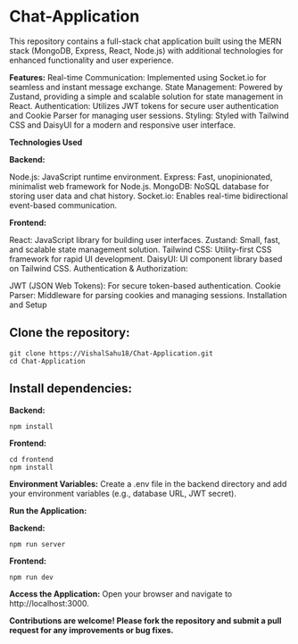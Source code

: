 # Chat-Application

This repository contains a full-stack chat application built using the MERN stack (MongoDB, Express, React, Node.js) with additional technologies for enhanced functionality and user experience.

**Features:**
Real-time Communication: Implemented using Socket.io for seamless and instant message exchange.
State Management: Powered by Zustand, providing a simple and scalable solution for state management in React.
Authentication: Utilizes JWT tokens for secure user authentication and Cookie Parser for managing user sessions.
Styling: Styled with Tailwind CSS and DaisyUI for a modern and responsive user interface.

**Technologies Used**

**Backend:**

Node.js: JavaScript runtime environment.
Express: Fast, unopinionated, minimalist web framework for Node.js.
MongoDB: NoSQL database for storing user data and chat history.
Socket.io: Enables real-time bidirectional event-based communication.

**Frontend:**

React: JavaScript library for building user interfaces.
Zustand: Small, fast, and scalable state management solution.
Tailwind CSS: Utility-first CSS framework for rapid UI development.
DaisyUI: UI component library based on Tailwind CSS.
Authentication & Authorization:

JWT (JSON Web Tokens): For secure token-based authentication.
Cookie Parser: Middleware for parsing cookies and managing sessions.
Installation and Setup

## Clone the repository:

```
git clone https://VishalSahu18/Chat-Application.git
cd Chat-Application
```
## Install dependencies:

**Backend:**

```
npm install
```
**Frontend:**

```
cd frontend
npm install
```
**Environment Variables:**
Create a .env file in the backend directory and add your environment variables (e.g., database URL, JWT secret).

**Run the Application:**

**Backend:**

```
npm run server
```
**Frontend:**
```cd frontend
npm run dev
```
**Access the Application:**
Open your browser and navigate to http://localhost:3000.


**Contributions are welcome! Please fork the repository and submit a pull request for any improvements or bug fixes.**
